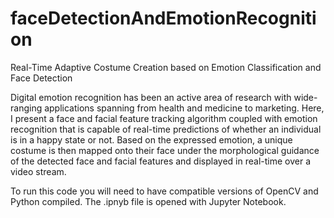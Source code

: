 # faceDetectionAndEmotionRecognition
Real-Time Adaptive Costume Creation based on Emotion Classification and Face Detection

Digital emotion recognition has been an active area of research with wide-ranging applications spanning from health and medicine to marketing. Here, I present a face and facial feature tracking algorithm coupled with emotion recognition that is capable of real-time predictions of whether an individual is in a happy state or not. Based on the expressed emotion, a unique costume is then mapped onto their face under the morphological guidance of the detected face and facial features and displayed in real-time over a video stream.

To run this code you will need to have compatible versions of OpenCV and Python compiled.  The .ipnyb file is opened with Jupyter Notebook.

